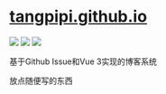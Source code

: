 # [tangpipi.github.io](tangpipi.github.io)

![](https://img.shields.io/github/license/tangpipi/tangpipi.github.io)
![](https://img.shields.io/github/languages/code-size/tangpipi/tangpipi.github.io)
![](https://img.shields.io/github/issues-raw/tangpipi/tangpipi.github.io?label=article)

基于Github Issue和Vue 3实现的博客系统

放点随便写的东西
